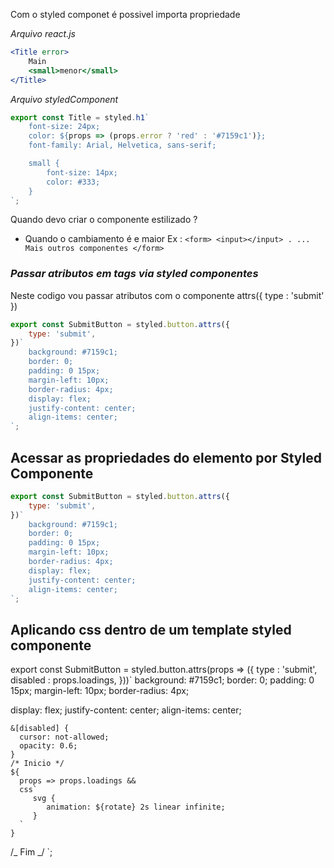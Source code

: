 Com o styled componet é possivel importa propriedade

_Arquivo react.js_

```jsx
<Title error>
	Main
	<small>menor</small>
</Title>
```

_Arquivo styledComponent_

```js
export const Title = styled.h1`
	font-size: 24px;
	color: ${props => (props.error ? 'red' : '#7159c1')};
	font-family: Arial, Helvetica, sans-serif;

	small {
		font-size: 14px;
		color: #333;
	}
`;
```

Quando devo criar o componente estilizado ?

- Quando o cambiamento é e maior
  Ex : `<form> <input></input> . ... Mais outros componentes </form>`

### _Passar atributos em tags via styled componentes_

Neste codigo vou passar atributos com o componente attrs({ type : 'submit' })

```js
export const SubmitButton = styled.button.attrs({
	type: 'submit',
})`
	background: #7159c1;
	border: 0;
	padding: 0 15px;
	margin-left: 10px;
	border-radius: 4px;
	display: flex;
	justify-content: center;
	align-items: center;
`;
```

## Acessar as propriedades do elemento por Styled Componente

```js
export const SubmitButton = styled.button.attrs({
	type: 'submit',
})`
	background: #7159c1;
	border: 0;
	padding: 0 15px;
	margin-left: 10px;
	border-radius: 4px;
	display: flex;
	justify-content: center;
	align-items: center;
`;
```

## Aplicando css dentro de um template styled componente

export const SubmitButton = styled.button.attrs(props => ({
type : 'submit',
disabled : props.loadings,
}))`
background: #7159c1;
border: 0;
padding: 0 15px;
margin-left: 10px;
border-radius: 4px;

display: flex;
justify-content: center;
align-items: center;

    &[disabled] {
      cursor: not-allowed;
      opacity: 0.6;
    }
    /* Inicio */
    ${
      props => props.loadings &&
      css`
         svg {
            animation: ${rotate} 2s linear infinite;
         }
      `
    }

/_ Fim _/
`;
